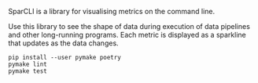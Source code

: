 SparCLI is a library for visualising metrics on the command line.

Use this library to see the shape of data during execution of data pipelines and other long-running programs. Each metric is displayed as a sparkline that updates as the data changes.


```
pip install --user pymake poetry
pymake lint
pymake test
```
